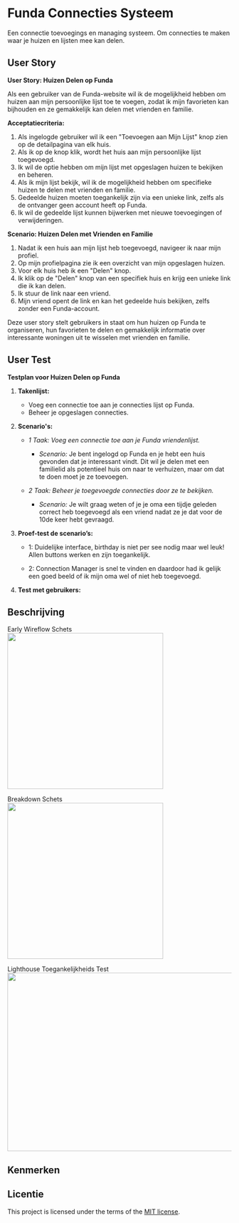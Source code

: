 # Funda Connecties Systeem

Een connectie toevoegings en managing systeem. Om connecties te maken waar je huizen en lijsten mee kan delen.

## User Story

**User Story: Huizen Delen op Funda**

Als een gebruiker van de Funda-website wil ik de mogelijkheid hebben om huizen aan mijn persoonlijke lijst toe te voegen, zodat ik mijn favorieten kan bijhouden en ze gemakkelijk kan delen met vrienden en familie. 

**Acceptatiecriteria:**
1. Als ingelogde gebruiker wil ik een "Toevoegen aan Mijn Lijst" knop zien op de detailpagina van elk huis.
2. Als ik op de knop klik, wordt het huis aan mijn persoonlijke lijst toegevoegd.
3. Ik wil de optie hebben om mijn lijst met opgeslagen huizen te bekijken en beheren.
4. Als ik mijn lijst bekijk, wil ik de mogelijkheid hebben om specifieke huizen te delen met vrienden en familie.
5. Gedeelde huizen moeten toegankelijk zijn via een unieke link, zelfs als de ontvanger geen account heeft op Funda.
6. Ik wil de gedeelde lijst kunnen bijwerken met nieuwe toevoegingen of verwijderingen.

**Scenario: Huizen Delen met Vrienden en Familie**
1. Nadat ik een huis aan mijn lijst heb toegevoegd, navigeer ik naar mijn profiel.
2. Op mijn profielpagina zie ik een overzicht van mijn opgeslagen huizen.
3. Voor elk huis heb ik een "Delen" knop.
4. Ik klik op de "Delen" knop van een specifiek huis en krijg een unieke link die ik kan delen.
5. Ik stuur de link naar een vriend.
6. Mijn vriend opent de link en kan het gedeelde huis bekijken, zelfs zonder een Funda-account.

Deze user story stelt gebruikers in staat om hun huizen op Funda te organiseren, hun favorieten te delen en gemakkelijk informatie over interessante woningen uit te wisselen met vrienden en familie.

## User Test

**Testplan voor Huizen Delen op Funda**

1. **Takenlijst:**
   - Voeg een connectie toe aan je connecties lijst op Funda.
   - Beheer je opgeslagen connecties.

2. **Scenario's:**
   - *1 Taak: Voeg een connectie toe aan je Funda vriendenlijst.*
     - *Scenario:* Je bent ingelogd op Funda en je hebt een huis gevonden dat je interessant vindt. Dit wil je delen met een familielid als potentieel huis om naar te verhuizen, maar om                       dat te doen moet je ze toevoegen.

   - *2 Taak: Beheer je toegevoegde connecties door ze te bekijken.*
     - *Scenario:* Je wilt graag weten of je je oma een tijdje geleden correct heb toegevoegd als een vriend nadat ze je dat voor de 10de keer hebt gevraagd.

3. **Proef-test de scenario’s:**
   - 1: Duidelijke interface, birthday is niet per see nodig maar wel leuk! Allen buttons werken en zijn toegankelijk.
  
   - 2: Connection Manager is snel te vinden en daardoor had ik gelijk een goed beeld of ik mijn oma wel of niet heb toegevoegd.

4. **Test met gebruikers:**



## Beschrijving

Early Wireflow Schets </br>
<img src="https://i.imgur.com/ASotiss.jpg" width="350px" height="350px">

Breakdown Schets</br>
<img src="https://i.imgur.com/V9BLP53.jpg" width="350px" height="350px">

Lighthouse Toegankelijkheids Test</br>
<img src="https://i.imgur.com/jNgYQoR.png" width="650px" height="400px">

## Kenmerken
<!-- Bij Kenmerken staat welke technieken zijn gebruikt en hoe. Wat is de HTML structuur? Wat zijn de belangrijkste dingen in CSS? Wat is er met JS gedaan en hoe? -->

## Licentie

This project is licensed under the terms of the [MIT license](./LICENSE).

